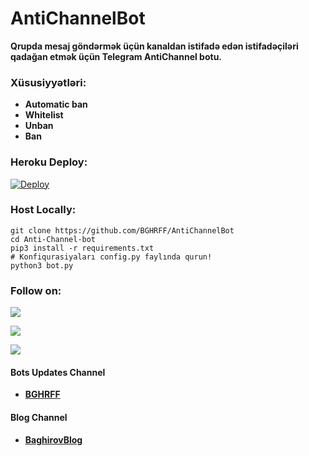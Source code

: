 # AntiChannelBot
**Qrupda mesaj göndərmək üçün kanaldan istifadə edən istifadəçiləri qadağan etmək üçün Telegram AntiChannel botu.**

### Xüsusiyyətləri:
- **Automatic ban**
- **Whitelist**
- **Unban**
- **Ban**


### Heroku Deploy:
[![Deploy](https://www.herokucdn.com/deploy/button.svg)](https://heroku.com/deploy?template=https://github.com/BGHRF/AntiChannelBot)

### Host Locally:
```shell
git clone https://github.com/BGHRFF/AntiChannelBot
cd Anti-Channel-bot
pip3 install -r requirements.txt
# Konfiqurasiyaları config.py faylında qurun!
python3 bot.py
```

### Follow on:
<p align="left">
<a href="https://github.com/BGHRFF"><img src="https://img.shields.io/badge/GitHub-Follow%20on%20GitHub-inactive.svg?logo=github"></a>
</p>
<p align="left">
<a href="https://twitter.com/bybaghirov"><img src="https://img.shields.io/badge/Twitter-Follow%20on%20Twitter-informational.svg?logo=twitter"></a>
</p>
<p align="left">
<a href="https://instagram.com/by.baghirov"><img src="https://img.shields.io/badge/Instagram-Follow%20on%20Instagram-important.svg?logo=instagram"></a>
</p>

#### Bots Updates Channel
- **[BGHRFF](https://t.me/bybaghirov)**

#### Blog Channel
- **[BaghirovBlog](https://t.me/BaghirovBlog)**


